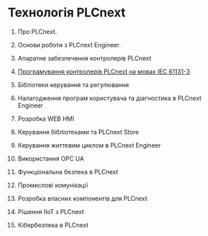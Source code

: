 # Технологія PLCnext  

1) Про PLCnext.

2) Основи роботи з PLCnext Engineer.

3) Апаратне забезпечення контролерів PLCnext 

4) [Програмування контролерів PLCnext на мовах IEC 61131-3](programming.md)

5) Бібліотеки керування та регулювання 

6) Налагодження програм користувача та діагностика в PLCnext Engineer

7) Розробка WEB HMI

8) Керування бібліотеками та PLCnext Store

9) Керування життєвим циклом в PLCnext Engineer 

10) Використання OPC UA

11) Функціональна безпека в PLCnext 

12) Промислові комунікації 

13) Розробка власних компонентів для PLCnext

14) Рішення IIoT з PLCnext

15) Кібербезпека в PLCnext

    